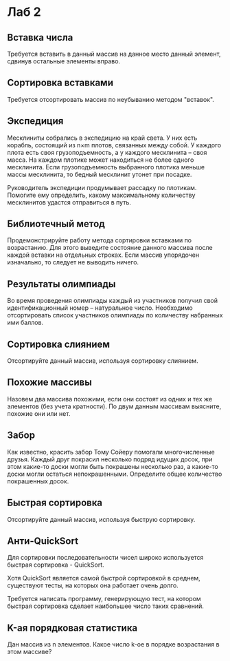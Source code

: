 # Лаб 2
## Вставка числа
Требуется вставить в данный массив на данное место данный элемент, сдвинув остальные элементы вправо.

## Сортировка вставками
Требуется отсортировать массив по неубыванию методом "вставок".

## Экспедиция
Месклиниты собрались в экспедицию на край света. У них есть корабль, состоящий из n×m плотов, связанных между собой. У каждого плота есть своя грузоподъемность, а у каждого месклинита – своя масса. На каждом плотике может находиться не более одного месклинита. Если грузоподъемность выбранного плотика меньше массы месклинита, то бедный месклинит утонет при посадке.

Руководитель экспедиции продумывает рассадку по плотикам. Помогите ему определить, какому максимальному количеству месклинитов удастся отправиться в путь.


## Библиотечный метод
Продемонстрируйте работу метода сортировки вставками по возрастанию. Для этого выведите состояние данного массива после каждой вставки на отдельных строках. Если массив упорядочен изначально, то следует не выводить ничего.

## Результаты олимпиады
Во время проведения олимпиады каждый из участников получил свой идентификационный номер – натуральное число. Необходимо отсортировать список участников олимпиады по количеству набранных ими баллов.

## Сортировка слиянием
Отсортируйте данный массив, используя сортировку слиянием.

## Похожие массивы
Назовем два массива похожими, если они состоят из одних и тех же элементов (без учета кратности). По двум данным массивам выясните, похожие они или нет.

## Забор
Как известно, красить забор Тому Сойеру помогали многочисленные друзья. Каждый друг покрасил неcколько подряд идущих досок, при этом какие-то доски могли быть покрашены несколько раз, а какие-то доски могли остаться непокрашенными. Определите общее количество покрашенных досок.

## Быстрая сортировка
Отсортируйте данный массив, используя быструю сортировку.

## Анти-QuickSort
Для сортировки последовательности чисел широко используется быстрая сортировка - QuickSort.

Хотя QuickSort является самой быстрой сортировкой в среднем, существуют тесты, на которых она работает очень долго.

Требуется написать программу, генерирующую тест, на котором быстрая сортировка сделает наибольшее число таких сравнений.

## K-ая порядковая статистика
Дан массив из n элементов. Какое число k-ое в порядке возрастания в этом массиве?

